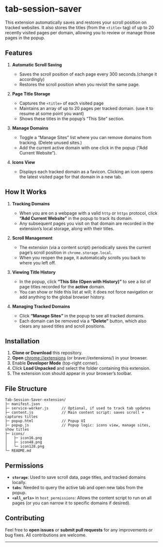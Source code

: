 # tab-session-saver

This extension automatically saves and restores your scroll position on tracked websites. It also stores the titles (from the `<title>` tag) of up to 20 recently visited pages per domain, allowing you to review or manage those pages in the popup.

## Features

1. **Automatic Scroll Saving**  
   - Saves the scroll position of each page every 300 seconds.(change it accordingly)  
   - Restores the scroll position when you revisit the same page.

2. **Page Title Storage**  
   - Captures the `<title>` of each visited page 
   - Maintains an array of up to 20 pages per tracked domain.  (use it to resume at some point you want)
   - Shows these titles in the popup’s “This Site” section.

3. **Manage Domains**  
   - Toggle a “Manage Sites” list where you can remove domains from tracking. (Delete unused sites.) 
   - Add the current active domain with one click in the popup (“Add Current Website”).

4. **Icons View**  
   - Displays each tracked domain as a favicon. Clicking an icon opens the latest visited page for that domain in a new tab.

## How It Works

1. **Tracking Domains**  
   - When you are on a webpage with a valid `http` or `https` protocol, click **“Add Current Website”** in the popup to track its domain.  
   - Any subsequent pages you visit on that domain are recorded in the extension’s local storage, along with their titles.

2. **Scroll Management**  
   - The extension (via a content script) periodically saves the current page’s scroll position in `chrome.storage.local`.  
   - When you reopen the page, it automatically scrolls you back to where you left off.

3. **Viewing Title History**  
   - In the popup, click **“This Site (Open with History)”** to see a list of page titles recorded for the **active** domain.  
   - You can show or hide this list at will; it does not force navigation or add anything to the global browser history.

4. **Managing Tracked Domains**  
   - Click **“Manage Sites”** in the popup to see all tracked domains.  
   - Each domain can be removed via a **“Delete”** button, which also clears any saved titles and scroll positions.

## Installation

1. **Clone or Download** this repository.  
2. **Open** [chrome://extensions](chrome://extensions/) (or brave://extensions/) in your browser.  
3. Enable **Developer Mode** (top-right corner).  
4. Click **Load Unpacked** and select the folder containing this extension.  
5. The extension icon should appear in your browser’s toolbar.

## File Structure

```
Tab-Session-Saver-extension/
├─ manifest.json
├─ service-worker.js      // Optional, if used to track tab updates
├─ content.js             // Main content script: saves scroll + captures titles
├─ popup.html             // Popup UI
├─ popup.js               // Popup logic: icons view, manage sites, show titles
├─ icons/
│   ├─ icon16.png
│   ├─ icon48.png
│   └─ icon128.png
└─ README.md
```

## Permissions

- **`storage`**: Used to save scroll data, page titles, and tracked domains locally.  
- **`tabs`**: Needed to query the active tab and open new tabs from the popup.  
- **`<all_urls>`** in `host_permissions`: Allows the content script to run on all pages (or you can narrow it to specific domains if desired).

## Contributing

Feel free to **open issues** or **submit pull requests** for any improvements or bug fixes. All contributions are welcome.



---
